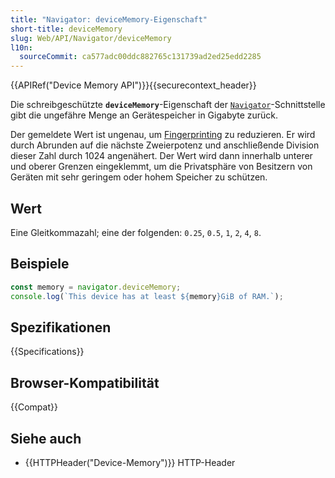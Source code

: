 ```yaml
---
title: "Navigator: deviceMemory-Eigenschaft"
short-title: deviceMemory
slug: Web/API/Navigator/deviceMemory
l10n:
  sourceCommit: ca577adc00ddc882765c131739ad2ed25edd2285
---
```


{{APIRef("Device Memory API")}}{{securecontext_header}}

Die schreibgeschützte **`deviceMemory`**-Eigenschaft der [`Navigator`](/de/docs/Web/API/Navigator)-Schnittstelle gibt die ungefähre Menge an Gerätespeicher in Gigabyte zurück.

Der gemeldete Wert ist ungenau, um [Fingerprinting](/de/docs/Glossary/fingerprinting) zu reduzieren. Er wird durch Abrunden auf die nächste Zweierpotenz und anschließende Division dieser Zahl durch 1024 angenähert. Der Wert wird dann innerhalb unterer und oberer Grenzen eingeklemmt, um die Privatsphäre von Besitzern von Geräten mit sehr geringem oder hohem Speicher zu schützen.

## Wert

Eine Gleitkommazahl; eine der folgenden: `0.25`, `0.5`, `1`, `2`, `4`, `8`.

## Beispiele

```js
const memory = navigator.deviceMemory;
console.log(`This device has at least ${memory}GiB of RAM.`);
```

## Spezifikationen

{{Specifications}}

## Browser-Kompatibilität

{{Compat}}

## Siehe auch

- {{HTTPHeader("Device-Memory")}} HTTP-Header
